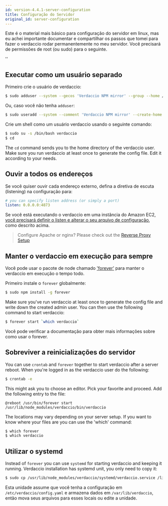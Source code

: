 ```yaml
---
id: version-4.4.1-server-configuration
title: Configuração do Servidor
original_id: server-configuration
---
```


Este é o material mais básico para configuração do servidor em linux, mas eu achei importante documentar e compartilhar os passos que tomei para fazer o verdaccio rodar permanentemente no meu servidor. Você precisará de permissões de root (ou sudo) para o seguinte.

<div id="codefund">''</div>

## Executar como um usuário separado
Primeiro crie o usuário de verdaccio:

```bash
$ sudo adduser --system --gecos 'Verdaccio NPM mirror' --group --home /var/lib/verdaccio verdaccio
```

Ou, caso você não tenha `adduser`:

```bash
$ sudo useradd --system --comment 'Verdaccio NPM mirror' --create-home --home-dir /var/lib/verdaccio --shell /sbin/nologin verdaccio
```

Crie um shell como um usuário verdaccio usando o seguinte comando:

```bash
$ sudo su -s /bin/bash verdaccio
$ cd
```

The `cd` command sends you to the home directory of the verdaccio user. Make sure you run verdaccio at least once to generate the config file. Edit it according to your needs.

## Ouvir a todos os endereços
Se você quiser ouvir cada endereço externo, defina a diretiva de escuta (listening) na configuração para:
```yaml
# you can specify listen address (or simply a port)
listen: 0.0.0.0:4873
```

Se você está executando o verdaccio em uma instância do Amazon EC2, [você precisará definir o listen e alterar o seu arquivo de configuração](https://github.com/verdaccio/verdaccio/issues/314#issuecomment-327852203), como descrito acima.

> Configure Apache or nginx? Please check out the [Reverse Proxy Setup](reverse-proxy.md)

## Manter o verdaccio em execução para sempre
Você pode usar o pacote de node chamado ['forever'](https://github.com/nodejitsu/forever) para manter o verdaccio em execução o tempo todo.

Primeiro instale o `forever` globalmente:
```bash
$ sudo npm install -g forever
```

Make sure you've run verdaccio at least once to generate the config file and write down the created admin user. You can then use the following command to start verdaccio:

```bash
$ forever start `which verdaccio`
```

Você pode verificar a documentação para obter mais informações sobre como usar o forever.

## Sobreviver a reinicializações do servidor
You can use `crontab` and `forever` together to start verdaccio after a server reboot. When you're logged in as the verdaccio user do the following:

```bash
$ crontab -e
```

This might ask you to choose an editor. Pick your favorite and proceed. Add the following entry to the file:

```
@reboot /usr/bin/forever start /usr/lib/node_modules/verdaccio/bin/verdaccio
```

The locations may vary depending on your server setup. If you want to know where your files are you can use the 'which' command:

```bash
$ which forever
$ which verdaccio
```

## Utilizar o systemd
Instead of `forever` you can use `systemd` for starting verdaccio and keeping it running. Verdaccio installation has systemd unit, you only need to copy it:
```bash
$ sudo cp /usr/lib/node_modules/verdaccio/systemd/verdaccio.service /lib/systemd/system/ && sudo systemctl daemon-reload
```
Esta unidade assume que você tenha a configuração em `/etc/verdaccio/config.yaml` e armazena dados em `/var/lib/verdaccio`, então mova seus arquivos para esses locais ou edite a unidade.
